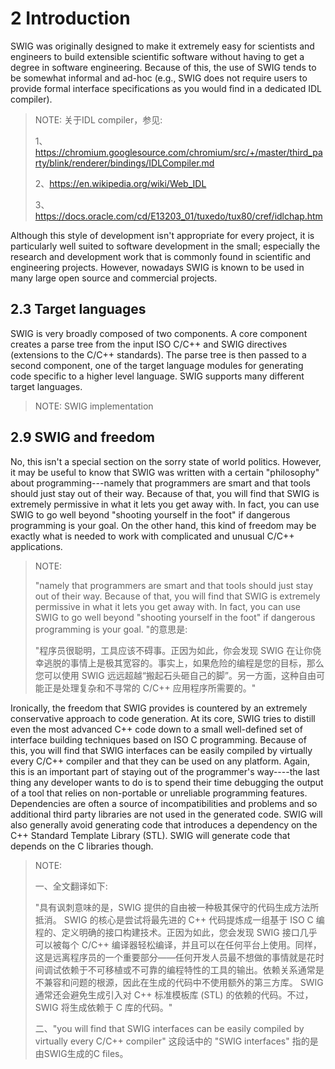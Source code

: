 # 2 Introduction

SWIG was originally designed to make it extremely easy for scientists and engineers to build extensible scientific software without having to get a degree in software engineering. Because of this, the use of SWIG tends to be somewhat informal and ad-hoc (e.g., SWIG does not require users to provide formal interface specifications as you would find in a dedicated IDL compiler). 

> NOTE: 关于IDL compiler，参见:
>
> 1、https://chromium.googlesource.com/chromium/src/+/master/third_party/blink/renderer/bindings/IDLCompiler.md
>
> 2、https://en.wikipedia.org/wiki/Web_IDL
>
> 3、https://docs.oracle.com/cd/E13203_01/tuxedo/tux80/cref/idlchap.htm

Although this style of development isn't appropriate for every project, it is particularly well suited to software development in the small; especially the research and development work that is commonly found in scientific and engineering projects. However, nowadays SWIG is known to be used in many large open source and commercial projects. 



## 2.3 Target languages

SWIG is very broadly composed of two components. A core component creates a parse tree from the input ISO C/C++ and SWIG directives (extensions to the C/C++ standards). The parse tree is then passed to a second component, one of the target language modules for generating code specific to a higher level language. SWIG supports many different target languages. 

> NOTE: SWIG implementation



## 2.9 SWIG and freedom

No, this isn't a special section on the sorry state of world politics. However, it may be useful to know that SWIG was written with a certain "philosophy" about programming---namely that programmers are smart and that tools should just stay out of their way. Because of that, you will find that SWIG is extremely permissive in what it lets you get away with. In fact, you can use SWIG to go well beyond "shooting yourself in the foot" if dangerous programming is your goal. On the other hand, this kind of freedom may be exactly what is needed to work with complicated and unusual C/C++ applications. 

> NOTE: 
>
> "namely that programmers are smart and that tools should just stay out of their way. Because of that, you will find that SWIG is extremely permissive in what it lets you get away with. In fact, you can use SWIG to go well beyond "shooting yourself in the foot" if dangerous programming is your goal. "的意思是: 
>
> "程序员很聪明，工具应该不碍事。正因为如此，你会发现 SWIG 在让你侥幸逃脱的事情上是极其宽容的。事实上，如果危险的编程是您的目标，那么您可以使用 SWIG 远远超越“搬起石头砸自己的脚”。另一方面，这种自由可能正是处理复杂和不寻常的 C/C++ 应用程序所需要的。"

Ironically, the freedom that SWIG provides is countered by an extremely conservative approach to code generation. At its core, SWIG tries to distill even the most advanced C++ code down to a small well-defined set of interface building techniques based on ISO C programming. Because of this, you will find that SWIG interfaces can be easily compiled by virtually every C/C++ compiler and that they can be used on any platform. Again, this is an important part of staying out of the programmer's way----the last thing any developer wants to do is to spend their time debugging the output of a tool that relies on non-portable or unreliable programming features. Dependencies are often a source of incompatibilities and problems and so additional third party libraries are not used in the generated code. SWIG will also generally avoid generating code that introduces a dependency on the C++ Standard Template Library (STL). SWIG will generate code that depends on the C libraries though. 

> NOTE: 
>
> 一、全文翻译如下:
>
> "具有讽刺意味的是，SWIG 提供的自由被一种极其保守的代码生成方法所抵消。 SWIG 的核心是尝试将最先进的 C++ 代码提炼成一组基于 ISO C 编程的、定义明确的接口构建技术。正因为如此，您会发现 SWIG 接口几乎可以被每个 C/C++ 编译器轻松编译，并且可以在任何平台上使用。同样，这是远离程序员的一个重要部分——任何开发人员最不想做的事情就是花时间调试依赖于不可移植或不可靠的编程特性的工具的输出。依赖关系通常是不兼容和问题的根源，因此在生成的代码中不使用额外的第三方库。 SWIG 通常还会避免生成引入对 C++ 标准模板库 (STL) 的依赖的代码。不过，SWIG 将生成依赖于 C 库的代码。"
>
> 二、"you will find that SWIG interfaces can be easily compiled by virtually every C/C++ compiler" 这段话中的 "SWIG interfaces" 指的是由SWIG生成的C files。